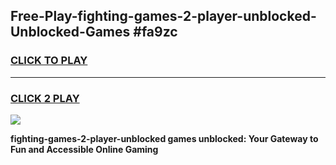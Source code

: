 
## Free-Play-fighting-games-2-player-unblocked-Unblocked-Games #fa9zc
<h3>
<a href="https://news.freeplayer.one?title=fighting-games-2-player-unblocked&ref=8M">CLICK TO PLAY</a></h3>
<hr>

<h3>
<a href="https://news.freeplayer.one?title=fighting-games-2-player-unblocked&ref=8M">CLICK 2 PLAY</a>
  
</h3>

<a href="https://news.freeplayer.one?title=fighting-games-2-player-unblocked&ref=8M"><img src="https://clearcache.store/games.png"></a>


**fighting-games-2-player-unblocked games unblocked: Your Gateway to Fun and Accessible Online Gaming**
